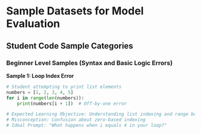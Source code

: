 # Sample Datasets for Model Evaluation

## Student Code Sample Categories

### Beginner Level Samples (Syntax and Basic Logic Errors)

**Sample 1: Loop Index Error**
```python
# Student attempting to print list elements
numbers = [1, 2, 3, 4, 5]
for i in range(len(numbers)):
    print(numbers[i + 1])  # Off-by-one error

# Expected Learning Objective: Understanding list indexing and range bounds
# Misconception: Confusion about zero-based indexing
# Ideal Prompt: "What happens when i equals 4 in your loop?"
